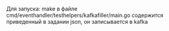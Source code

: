 Для запуска: make
в файле cmd/eventhandler/testhelpers/kafkafiller/main.go содержится приведенный в задании json, он записывается в kafka
